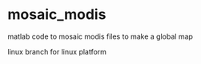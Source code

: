 # mosaic_modis

matlab code to mosaic modis files to make a global map 

linux branch for linux platform
